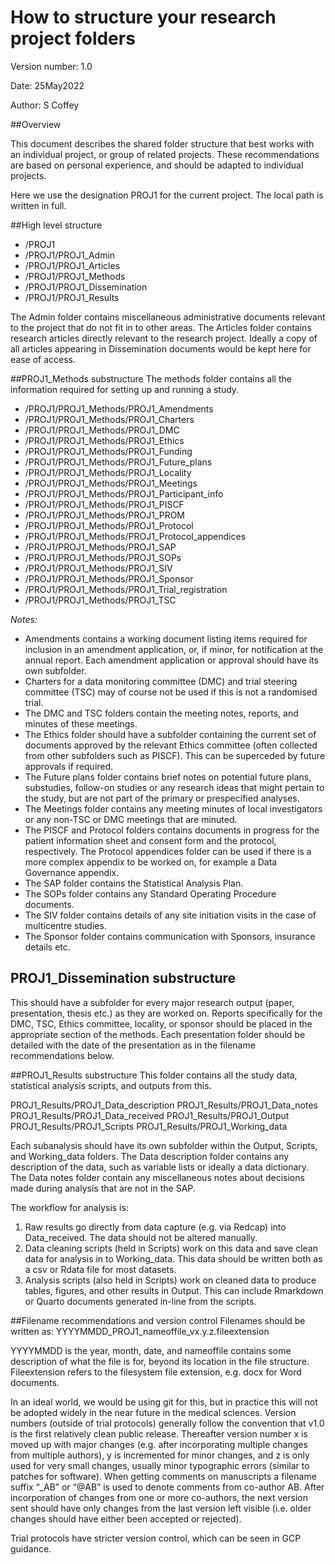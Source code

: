 # How to structure your research project folders

Version number: 1.0

Date: 25May2022

Author: S Coffey

##Overview

This document describes the shared folder structure that best works with an individual project, or group of related projects. These recommendations are based on personal experience, and should be adapted to individual projects.

Here we use the designation PROJ1 for the current project. The local path is written in full.


##High level structure


+ /PROJ1
+ /PROJ1/PROJ1\_Admin
+ /PROJ1/PROJ1\_Articles
+ /PROJ1/PROJ1\_Methods
+ /PROJ1/PROJ1\_Dissemination
+ /PROJ1/PROJ1\_Results

The Admin folder contains miscellaneous administrative documents relevant to the project that do not fit in to other areas. The Articles folder contains research articles directly relevant to the research project. Ideally a copy of all articles appearing in Dissemination documents would be kept here for ease of access.

##PROJ1\_Methods substructure
The methods folder contains all the information required for setting up and running a study.

+ /PROJ1/PROJ1\_Methods/PROJ1\_Amendments
+ /PROJ1/PROJ1\_Methods/PROJ1\_Charters
+ /PROJ1/PROJ1\_Methods/PROJ1\_DMC
+ /PROJ1/PROJ1\_Methods/PROJ1\_Ethics
+ /PROJ1/PROJ1\_Methods/PROJ1\_Funding
+ /PROJ1/PROJ1\_Methods/PROJ1\_Future\_plans
+ /PROJ1/PROJ1\_Methods/PROJ1\_Locality
+ /PROJ1/PROJ1\_Methods/PROJ1\_Meetings
+ /PROJ1/PROJ1\_Methods/PROJ1\_Participant\_info
+ /PROJ1/PROJ1\_Methods/PROJ1\_PISCF
+ /PROJ1/PROJ1\_Methods/PROJ1\_PROM
+ /PROJ1/PROJ1\_Methods/PROJ1\_Protocol
+ /PROJ1/PROJ1\_Methods/PROJ1\_Protocol\_appendices
+ /PROJ1/PROJ1\_Methods/PROJ1\_SAP
+ /PROJ1/PROJ1\_Methods/PROJ1\_SOPs
+ /PROJ1/PROJ1\_Methods/PROJ1\_SIV
+ /PROJ1/PROJ1\_Methods/PROJ1\_Sponsor
+ /PROJ1/PROJ1\_Methods/PROJ1\_Trial\_registration
+ /PROJ1/PROJ1\_Methods/PROJ1\_TSC

_Notes:_ 

+ Amendments contains a working document listing items required for inclusion in an amendment application, or, if minor, for notification at the annual report. Each amendment application or approval should have its own subfolder.
+ Charters for a data monitoring committee (DMC) and trial steering committee (TSC) may of course not be used if this is not a randomised trial.
+ The DMC and TSC folders contain the meeting notes, reports, and minutes of these meetings.
+ The Ethics folder should have a subfolder containing the current set of documents approved by the relevant Ethics committee (often collected from other subfolders such as PISCF). This can be superceded by future approvals if required.
+ The Future plans folder contains brief notes on potential future plans, substudies, follow-on studies or any research ideas that might pertain to the study, but are not part of the primary or prespecified analyses.
+ The Meetings folder contains any meeting minutes of local investigators or any non-TSC or DMC meetings that are minuted.
+ The PISCF and Protocol folders contains documents in progress for the patient information sheet and consent form and the protocol, respectively. The Protocol appendices folder can be used if there is a more complex appendix to be worked on, for example a Data Governance appendix.
+ The SAP folder contains the Statistical Analysis Plan.
+ The SOPs folder contains any Standard Operating Procedure documents.
+ The SIV folder contains details of any site initiation visits in the case of multicentre studies.
+ The Sponsor folder contains communication with Sponsors, insurance details etc.


## PROJ1\_Dissemination substructure
This should have a subfolder for every major research output (paper, presentation, thesis etc.) as they are worked on. Reports specifically for the DMC, TSC, Ethics committee, locality, or sponsor should be placed in the appropriate section of the methods. Each presentation folder should be detailed with the date of the presentation as in the filename recommendations below.

##PROJ1\_Results substructure
This folder contains all the study data, statistical analysis scripts, and outputs from this.

PROJ1\_Results/PROJ1\_Data\_description
PROJ1\_Results/PROJ1\_Data\_notes
PROJ1\_Results/PROJ1\_Data\_received
PROJ1\_Results/PROJ1\_Output
PROJ1\_Results/PROJ1\_Scripts
PROJ1\_Results/PROJ1\_Working\_data

Each subanalysis should have its own subfolder within the Output, Scripts, and Working\_data folders.
The Data description folder contains any description of the data, such as variable lists or ideally a data dictionary. The Data notes folder contain any miscellaneous notes about decisions made during analysis that are not in the SAP.

The workflow for analysis is:

1.	Raw results go directly from data capture (e.g. via Redcap) into Data\_received. The data should not be altered manually.
2.	Data cleaning scripts (held in Scripts) work on this data and save clean data for analysis in to Working\_data. This data should be written both as a csv or Rdata file for most datasets.
3.	Analysis scripts (also held in Scripts) work on cleaned data to produce tables, figures, and other results in Output. This can include Rmarkdown or Quarto documents generated in-line from the scripts.


##Filename recommendations and version control
Filenames should be written as:
YYYYMMDD\_PROJ1\_nameoffile\_vx.y.z.fileextension

YYYYMMDD is the year, month, date, and nameoffile contains some description of what the file is for, beyond its location in the file structure. Fileextension refers to the filesystem file extension, e.g. docx for Word documents.

In an ideal world, we would be using git for this, but in practice this will not be adopted widely in the near future in the medical sciences. Version numbers (outside of trial protocols) generally follow the convention that v1.0 is the first relatively clean public release. Thereafter version number x is moved up with major changes (e.g. after incorporating multiple changes from multiple authors), y is incremented for minor changes, and z is only used for very small changes, usually minor typographic errors (similar to patches for software). When getting comments on manuscripts a filename suffix “\_AB” or “@AB” is used to denote comments from co-author AB. After incorporation of changes from one or more co-authors, the next version sent should have only changes from the last version left visible (i.e. older changes should have either been accepted or rejected). 

Trial protocols have stricter version control, which can be seen in GCP guidance.
